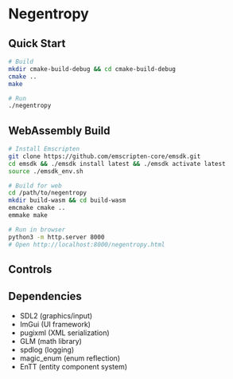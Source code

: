 # Negentropy

## Quick Start

```bash
# Build
mkdir cmake-build-debug && cd cmake-build-debug
cmake ..
make

# Run
./negentropy
```

## WebAssembly Build

```bash
# Install Emscripten
git clone https://github.com/emscripten-core/emsdk.git
cd emsdk && ./emsdk install latest && ./emsdk activate latest
source ./emsdk_env.sh

# Build for web
cd /path/to/negentropy
mkdir build-wasm && cd build-wasm
emcmake cmake ..
emmake make

# Run in browser
python3 -m http.server 8000
# Open http://localhost:8000/negentropy.html
```

## Controls

## Dependencies

- SDL2 (graphics/input)
- ImGui (UI framework)
- pugixml (XML serialization)
- GLM (math library)
- spdlog (logging)
- magic_enum (enum reflection)
- EnTT (entity component system)
